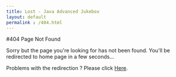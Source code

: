 ```yaml
---
title: Lost - Java Advanced Jukebox
layout: default
permalink : /404.html
---
```


<script language="javascript" type="text/javascript">
  <!--
  window.setTimeout('window.location="/index.html"; ',5000);
  // --> 
</script>

#404 Page Not Found

Sorry but the page you're looking for has not been found.
You'll be redirected to home page in a few seconds...

Problems with the redirection ? Please click [Here](/index.html).

